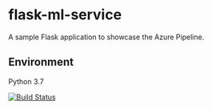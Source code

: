 # flask-ml-service
A sample Flask application to showcase the Azure Pipeline.

## Environment
Python 3.7

[![Build Status](https://dev.azure.com/udacitydevops/flask-ml-deploy/_apis/build/status%2Ftrieutritam.flask_ml_azure_serverless?branchName=main)](https://dev.azure.com/udacitydevops/flask-ml-deploy/_build/latest?definitionId=1&branchName=main)
